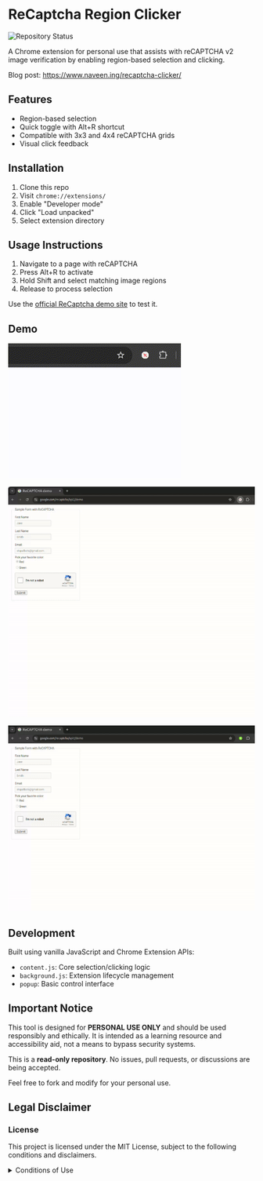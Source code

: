 # ReCaptcha Region Clicker
![Repository Status](https://img.shields.io/badge/Status-Read--Only-red)

A Chrome extension for personal use that assists with reCAPTCHA v2 image verification by enabling region-based selection and clicking.

Blog post: https://www.naveen.ing/recaptcha-clicker/


## Features

- Region-based selection
- Quick toggle with Alt+R shortcut
- Compatible with 3x3 and 4x4 reCAPTCHA grids
- Visual click feedback

## Installation

1. Clone this repo
2. Visit `chrome://extensions/`
3. Enable "Developer mode"
4. Click "Load unpacked"
5. Select extension directory

## Usage Instructions

1. Navigate to a page with reCAPTCHA
2. Press Alt+R to activate
3. Hold Shift and select matching image regions
4. Release to process selection

Use the [official ReCaptcha demo site](https://www.google.com/recaptcha/api2/demo) to test it.  

## Demo

![Demo](media/extension-toggle.gif)



![Usage 1](media/usage1.gif)


![Usage 2](media/usage2.gif)

## Development

Built using vanilla JavaScript and Chrome Extension APIs:
- `content.js`: Core selection/clicking logic
- `background.js`: Extension lifecycle management
- `popup`: Basic control interface

## Important Notice

This tool is designed for **PERSONAL USE ONLY** and should be used responsibly and ethically. It is intended as a learning resource and accessibility aid, not a means to bypass security systems.

This is a **read-only repository**. No issues, pull requests, or discussions are being accepted.

Feel free to fork and modify for your personal use.

## Legal Disclaimer

### License
This project is licensed under the MIT License, subject to the following conditions and disclaimers.

<details>
<summary>Conditions of Use</summary>

1. This software is for personal, non-commercial use only
2. Users must comply with all applicable website terms of service
3. The software may not be used for automated bulk operations
4. Users must ensure their use complies with local laws and regulations

### Disclaimer of Liability
THE SOFTWARE IS PROVIDED "AS IS", WITHOUT WARRANTY OF ANY KIND. THE AUTHORS AND CONTRIBUTORS:

1. Make no warranties regarding functionality, reliability, or accuracy
2. Accept no liability for any damages arising from use
3. Do not guarantee compatibility with any website or service
4. Are not responsible for any consequences of use
5. Provide no assurance of continued functionality

### Additional Disclaimers
1. This tool is not intended to:
   - Circumvent security measures
   - Facilitate unauthorized access
   - Generate automated traffic
   - Violate any terms of service

2. Users acknowledge that:
   - They assume all risks associated with use
   - They will use the tool responsibly and ethically
   - They will comply with all applicable laws
   - They will respect website terms of service

### Limitation of Liability
IN NO EVENT SHALL THE AUTHORS, COPYRIGHT HOLDERS, OR CONTRIBUTORS BE LIABLE FOR ANY:
- Direct, indirect, or consequential damages
- Loss of data, profits, or use
- Business interruption
- Any other commercial damages or losses

ARISING FROM OR IN CONNECTION WITH THE USE OR PERFORMANCE OF THIS SOFTWARE.

## Contributing

Contributions are welcome through Pull Requests. Please ensure your contributions align with the project's intended personal-use nature and ethical guidelines.

---

By using this software, you acknowledge that you have read, understood, and agreed to all terms and conditions stated above.

</details>
